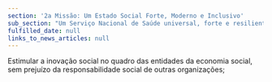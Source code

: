```yaml
---
section: '2a Missão: Um Estado Social Forte, Moderno e Inclusivo'
sub_section: "Um Serviço Nacional de Saúde universal, forte e resiliente"
fulfilled_date: null
links_to_news_articles: null
---
```


Estimular a inovação social no quadro das entidades da economia social, sem prejuízo da responsabilidade social de outras organizações;